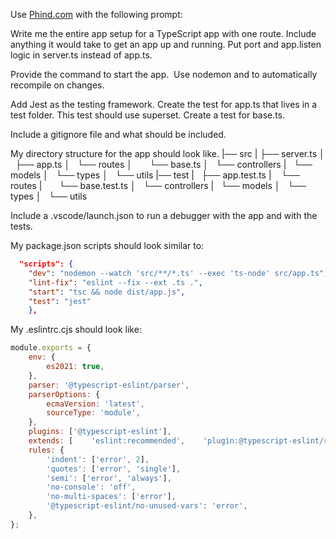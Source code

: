 Use [Phind.com](www.phind.com) with the following prompt:


Write me the entire app setup for a TypeScript app with one route. Include anything it would take to get an app up and running. Put port and app.listen logic in server.ts instead of app.ts.

Provide the command to start the app.  Use nodemon and to automatically recompile on changes.

Add Jest as the testing framework. Create the test for app.ts that lives in a test folder. This test should use superset. Create a test for base.ts.

Include a gitignore file and what should be included.

My directory structure for the app should look like.
|── src
|   ├── server.ts
│   ├── app.ts
│   └── routes
│       └── base.ts
│   └── controllers
|   └── models
│   └── types
│   └── utils
|── test
|   ├── app.test.ts
|    └── routes
|       └── base.test.ts
│   └── controllers
|   └── models
│   └── types
│   └── utils

Include a .vscode/launch.json to run a debugger with the app and with the tests.

My package.json scripts should look similar to:

```Json
  "scripts": {    
    "dev": "nodemon --watch 'src/**/*.ts' --exec 'ts-node' src/app.ts",    
    "lint-fix": "eslint --fix --ext .ts .",    
    "start": "tsc && node dist/app.js",    
    "test": "jest"  
    },
```
My .eslintrc.cjs should look like:

```JavaScript
module.exports = {  
    env: {    
        es2021: true,  
    },  
    parser: '@typescript-eslint/parser',  
    parserOptions: {    
        ecmaVersion: 'latest',    
        sourceType: 'module',  
    },  
    plugins: ['@typescript-eslint'], 
    extends: [    'eslint:recommended',    'plugin:@typescript-eslint/recommended',  ],  
    rules: {    
        'indent': ['error', 2],     
        'quotes': ['error', 'single'],    
        'semi': ['error', 'always'],    
        'no-console': 'off',    
        'no-multi-spaces': ['error'],    
        '@typescript-eslint/no-unused-vars': 'error',  
    },
}; 
```
